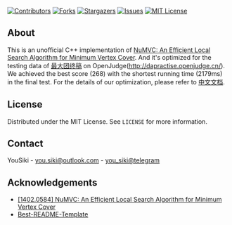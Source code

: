 <!--
*** README.md
*** Based on GitHub repo: Best-README-Template
*** https://github.com/othneildrew/Best-README-Template
-->


<!-- PROJECT SHIELDS -->
[![Contributors][contributors-shield]][contributors-url]
[![Forks][forks-shield]][forks-url]
[![Stargazers][stars-shield]][stars-url]
[![Issues][issues-shield]][issues-url]
[![MIT License][license-shield]][license-url]



<!-- ABOUT THE PROJECT -->
## About

This is an unofficial C++ implementation of [NuMVC: An Efficient Local Search Algorithm for Minimum Vertex Cover](http://arxiv.org/abs/1402.0584).
And it's optimized for the testing data of [最大团终稿](http://dapractise.openjudge.cn/2020mcvfinal/1/) on OpenJudge(http://dapractise.openjudge.cn/).
We achieved the best score (268) with the shortest running time (2179ms) in the final test. For the details of our optimization, please refer to [中文文档](README-CN.md). 



<!-- LICENSE -->
## License

Distributed under the MIT License. See `LICENSE` for more information.



<!-- CONTACT -->
## Contact

YouSiki - [you.siki@outlook.com](mailto:you.siki@outlook.com) - [you_siki@telegram](https://t.me/you_siki)


<!-- ACKNOWLEDGEMENTS -->
## Acknowledgements

- [[1402.0584] NuMVC: An Efficient Local Search Algorithm for Minimum Vertex Cover](https://arxiv.org/abs/1402.0584)
- [Best-README-Template](https://github.com/othneildrew/Best-README-Template)


<!-- MARKDOWN LINKS & IMAGES -->
[contributors-shield]: https://img.shields.io/github/contributors/yousiki/NuMVC.svg?style=for-the-badge
[contributors-url]: https://github.com/yousiki/NuMVC/graphs/contributors
[forks-shield]: https://img.shields.io/github/forks/yousiki/NuMVC.svg?style=for-the-badge
[forks-url]: https://github.com/yousiki/NuMVC/network/members
[stars-shield]: https://img.shields.io/github/stars/yousiki/NuMVC.svg?style=for-the-badge
[stars-url]: https://github.com/yousiki/NuMVC/stargazers
[issues-shield]: https://img.shields.io/github/issues/yousiki/NuMVC.svg?style=for-the-badge
[issues-url]: https://github.com/yousiki/NuMVC/issues
[license-shield]: https://img.shields.io/github/license/yousiki/NuMVC.svg?style=for-the-badge
[license-url]: https://github.com/yousiki/NuMVC/blob/master/LICENSE
